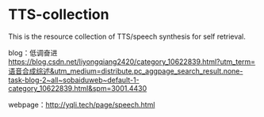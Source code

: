# TTS-collection
This is the resource collection of TTS/speech synthesis for self retrieval.

blog：低调奋进 https://blog.csdn.net/liyongqiang2420/category_10622839.html?utm_term=语音合成综述&utm_medium=distribute.pc_aggpage_search_result.none-task-blog-2~all~sobaiduweb~default-1-category_10622839.html&spm=3001.4430

webpage：http://yqli.tech/page/speech.html

